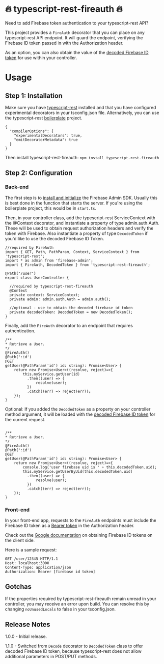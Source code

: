# :fire: typescript-rest-fireauth :fire:
Need to add Firebase token authentication to your typescript-rest API?

This project provides a `FireAuth` decorator that you can place on any typescript-rest API endpoint. It will guard the endpoint, verifying the Firebase ID token passed in with the Authorization header.

As an option, you can also obtain the value of the [decoded Firebase ID token](https://firebase.google.com/docs/reference/admin/node/admin.auth.DecodedIdToken) for use within your controller.

# Usage

## Step 1: Installation

Make sure you have [typescript-rest](https://www.npmjs.com/package/typescript-rest) installed and that you have configured experimental decorators in your tsconfig.json file. Alternatively, you can use the typescript-rest [boilerplate](https://github.com/vrudikov/typescript-rest-boilerplate) project.
```
{
  "compilerOptions": {
    "experimentalDecorators": true,
    "emitDecoratorMetadata": true
  }
}
```

Then install typescript-rest-fireauth:
`npm install typescript-rest-fireauth`

## Step 2: Configuration

### Back-end

The first step is to [install and initialize](https://firebase.google.com/docs/admin/setup/) the Firebase Admin SDK. Usually this is best done in the function that starts the server. If you're using the boilerplate project, this would be in `start.ts`.

Then, in your controller class, add the typescript-rest ServiceContext with the @Context decorator, and instantiate a property of type admin.auth.Auth. These will be used to obtain request authorization headers and verify the token with Firebase. Also instantiate a property of type `DecodedToken` if you'd like to use the decoded Firebase ID Token.

  ```
  //required by FireAuth
  import { GET, Path, PathParam, Context, ServiceContext } from 'typescript-rest';
  import * as admin from 'firebase-admin';
  import { FireAuth, DecodedToken } from 'typescript-rest-fireauth';

  @Path('/user')
  export class UserController {

    //required by typescript-rest-fireauth
    @Context
    private context: ServiceContext;
    private admin: admin.auth.Auth = admin.auth();
    
    //optional - use to obtain the decoded firebase id token 
    private decodedToken: DecodedToken = new DecodedToken();
  }

  ```

Finally, add the `FireAuth` decorator to an endpoint that requires authentication.

  ```
  /**
  * Retrieve a User.
  */
  @FireAuth()
  @Path(':id')
  @GET
  getUser(@PathParam('id') id: string): Promise<User> {
      return new Promise<User>((resolve, reject)=>{
          this.myService.getUser(id)
            .then((user) => {
                resolve(user);
            })
            .catch((err) => reject(err));
      });
  }
  ```

Optional: If you added the `DecodedToken` as a property on your controller method argument, it will be loaded with the [decoded Firebase ID token](https://firebase.google.com/docs/reference/admin/node/admin.auth.DecodedIdToken) for the current request. 

  ```

  /**
  * Retrieve a User.
  */
  @FireAuth()
  @Path(':id')
  @GET
  getUser(@PathParam('id') id: string): Promise<User> {
      return new Promise<User>((resolve, reject)=>{
          console.log('user firebase uid is ' + this.decodedToken.uid);
          this.myService.getUserByUid(this.decodedToken.uid)
            .then((user) => {
                resolve(user);
            })
            .catch((err) => reject(err));
      });
  }
  ```

### Front-end

In your front-end app, requests to the `FireAuth` endpoints must include the Firebase ID token as a [Bearer token](https://swagger.io/docs/specification/authentication/bearer-authentication/) in the Authorization header.

Check out the [Google documentation](https://firebase.google.com/docs/auth/admin/verify-id-tokens#retrieve_id_tokens_on_clients) on obtaining Firebase ID tokens on the client side.

Here is a sample request:

```
GET /user/12345 HTTP/1.1
Host: localhost:3000
Content-Type: application/json
Authorization: Bearer [firebase id token]
```

## Gotchas

If the properties required by typescript-rest-fireauth remain unread in your controller, you may receive an error upon build. You can resolve this by changing `noUnusedLocals` to false in your tsconfig.json.

## Release Notes

1.0.0 - Initial release.

1.1.0 - Switched from `Decode` decorator to `DecodedToken` class to offer decoded Firebase ID token, because typescript-rest does not allow additional parameters in POST/PUT methods.
